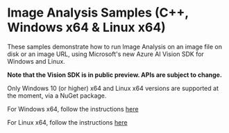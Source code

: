 # Image Analysis Samples (C++, Windows x64 & Linux x64)

These samples demonstrate how to run Image Analysis on an image file on disk or an image URL, using Microsoft's new Azure AI Vision SDK for Windows and Linux.

**Note that the Vision SDK is in public preview. APIs are subject to change.**

Only Windows 10 (or higher) x64 and Linux x64 versions are supported at the moment, via a NuGet package.

For Windows x64, follow the instructions [here](README-Windows.md)

For Linux x64, follow the instructions [here](README-Linux.md)
